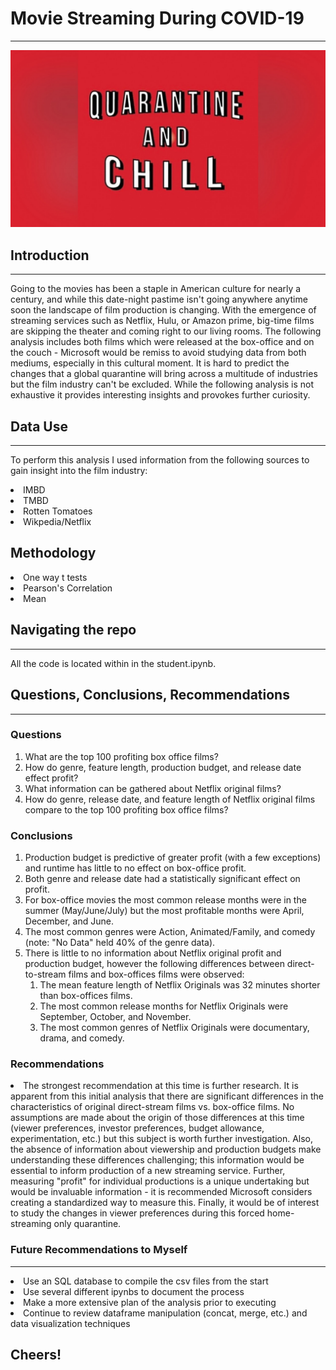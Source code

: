 # Movie Streaming During COVID-19 
---
![Quarantine image](chill_image.jpg)

## Introduction 
--- 

Going to the movies has been a staple in American culture for nearly a century, and while this date-night pastime isn't going anywhere anytime soon the landscape of film production is changing. With the emergence of streaming services such as Netflix, Hulu, or Amazon prime, big-time films are skipping the theater and coming right to our living rooms. The following analysis includes both films which were released at the box-office and on the couch - Microsoft would be remiss to avoid studying data from both mediums, especially in this cultural moment. It is hard to predict the changes that a global quarantine will bring across a multitude of industries but the film industry can't be excluded. While the following analysis is not exhaustive it provides interesting insights and provokes further curiosity.

## Data Use 
---

To perform this analysis I used information from the following sources to gain insight into the film industry:
<lo>
    <li> IMBD </li>
    <li> TMBD </li>
    <li> Rotten Tomatoes </li>
    <li> Wikpedia/Netflix </li>
    </lo>

## Methodology
<lo>
    <li> One way t tests</li>
    <li> Pearson's Correlation</li>
    <li> Mean </li>

## Navigating the repo
---

All the code is located within in the student.ipynb.

## Questions, Conclusions, Recommendations
---
### Questions
<ol> 
    <li> What are the top 100 profiting box office films? </li>
    <li> How do genre, feature length, production budget, and release date effect profit? </li>
    <li> What information can be gathered about Netflix original films?</li>
    <li> How do genre, release date, and feature length of Netflix original films compare to the top 100 profiting box office films?</li>
</ol>

### Conclusions
<ol> 
    <li> Production budget is predictive of greater profit (with a few exceptions) and runtime has little to no effect on box-office profit.</li>
    <li> Both genre and release date had a statistically significant effect on profit.</li>
    <li> For box-office movies the most common release months were in the summer (May/June/July) but the most profitable months were April, December, and June. </li>
    <li> The most common genres were Action, Animated/Family, and comedy (note: "No Data" held 40% of the genre data).
    <li> There is little to no information about Netflix original profit and production budget, however the following differences between direct-to-stream films and box-offices films were observed:
        <ol>
            <li> The mean feature length of Netflix Originals was 32 minutes shorter than box-offices films.</li>
            <li> The most common release months for Netflix Originals were September, October, and November.</li>
            <li> The most common genres of Netflix Originals were documentary, drama, and comedy.</li>
        </ol>
    </li>
</ol>

### Recommendations 
<lo> 
    <li> The strongest recommendation at this time is further research. It is apparent from this initial analysis that there are significant differences in the characteristics of original direct-stream films vs. box-office films. No assumptions are made about the origin of those differences at this time (viewer preferences, investor preferences, budget allowance, experimentation, etc.) but this subject is worth further investigation. Also, the absence of information about viewership and production budgets make understanding these differences challenging; this information would be essential to inform production of a new streaming service. Further, measuring "profit" for individual productions is a unique undertaking but would be invaluable information - it is recommended Microsoft considers creating a standardized way to measure this. Finally, it would be of interest to study the changes in viewer preferences during this forced home-streaming only quarantine.
    </li>
</lo>

### Future Recommendations to Myself
---
<lo>
	<li> Use an SQL database to compile the csv files from the start</li>
	<li> Use several different ipynbs to document the process</li>
	<li> Make a more extensive plan of the analysis prior to executing</li>
    <li> Continue to review dataframe manipulation (concat, merge, etc.) and data visualization techniques</li>
</lo>

## Cheers!